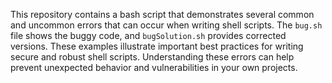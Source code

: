 This repository contains a bash script that demonstrates several common and uncommon errors that can occur when writing shell scripts.  The `bug.sh` file shows the buggy code, and `bugSolution.sh` provides corrected versions.  These examples illustrate important best practices for writing secure and robust shell scripts.  Understanding these errors can help prevent unexpected behavior and vulnerabilities in your own projects.
